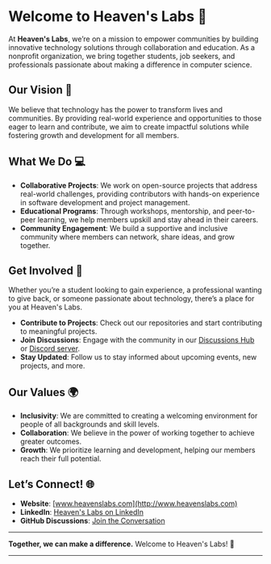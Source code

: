 # Welcome to Heaven's Labs 🌟

At **Heaven's Labs**, we’re on a mission to empower communities by building innovative technology solutions through collaboration and education. As a nonprofit organization, we bring together students, job seekers, and professionals passionate about making a difference in computer science.

## Our Vision 🚀
We believe that technology has the power to transform lives and communities. By providing real-world experience and opportunities to those eager to learn and contribute, we aim to create impactful solutions while fostering growth and development for all members.

## What We Do 💻
- **Collaborative Projects**: We work on open-source projects that address real-world challenges, providing contributors with hands-on experience in software development and project management.
- **Educational Programs**: Through workshops, mentorship, and peer-to-peer learning, we help members upskill and stay ahead in their careers.
- **Community Engagement**: We build a supportive and inclusive community where members can network, share ideas, and grow together.

## Get Involved 🤝
Whether you’re a student looking to gain experience, a professional wanting to give back, or someone passionate about technology, there’s a place for you at Heaven's Labs.

- **Contribute to Projects**: Check out our repositories and start contributing to meaningful projects.
- **Join Discussions**: Engage with the community in our [Discussions Hub](https://github.com/orgs/HeavensLabs/discussions) or [Discord server](https://discord.gg/92Z5Pj7D).
- **Stay Updated**: Follow us to stay informed about upcoming events, new projects, and more.

## Our Values 🌍
- **Inclusivity**: We are committed to creating a welcoming environment for people of all backgrounds and skill levels.
- **Collaboration**: We believe in the power of working together to achieve greater outcomes.
- **Growth**: We prioritize learning and development, helping our members reach their full potential.

## Let’s Connect! 🌐
- **Website**: [www.heavenslabs.com](http://www.heavenslabs.com)
- **LinkedIn**: [Heaven's Labs on LinkedIn](https://www.linkedin.com/company/heaven-s-labs/)
- **GitHub Discussions**: [Join the Conversation](https://github.com/orgs/HeavensLabs/discussions)

---

**Together, we can make a difference.** Welcome to Heaven's Labs! 🌟

---

